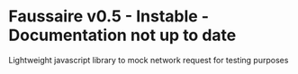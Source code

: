 # Faussaire v0.5 - Instable - Documentation not up to date
Lightweight javascript library to mock network request for testing purposes